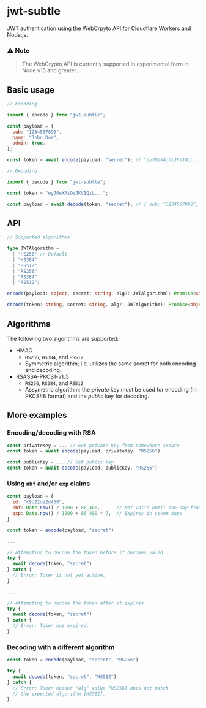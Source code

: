 # jwt-subtle

JWT authentication using the WebCrpyto API for Cloudflare Workers and Node.js.

### ⚠️ Note

> The WebCrypto API is currently supported in experimental form in Node v15 and greater.

## Basic usage

```js
// Encoding

import { encode } from "jwt-subtle";

const payload = {
  sub: "1234567890",
  name: "John Doe",
  admin: true,
};

const token = await encode(payload, "secret"); // "eyJ0eXAiOiJKV1QiL..."
```

```js
// Decoding

import { decode } from "jwt-subtle";

const token = "eyJ0eXAiOiJKV1QiL...";

const payload = await decode(token, "secret"); // { sub: "1234567890", ... }
```

## API

```ts
// Supported algorithms

type JWTAlgorithm =
  | "HS256" // Default
  | "HS384"
  | "HS512"
  | "RS256"
  | "RS384"
  | "RS512";
```

```ts
encode(payload: object, secret: string, alg?: JWTAlgorithm): Promise<string>
```

```ts
decode(token: string, secret: string, alg?: JWTAlgorithm): Promise<object>
```

## Algorithms

The following two algorithms are supported:

- HMAC
  - `HS256`, `HS384`, and `HS512`
  - Symmetric algorithm; i.e. utilizes the same secret for both encoding and decoding.
- RSASSA-PKCS1-v1_5
  - `RS256`, `RS384`, and `RS512`
  - Assymetric algorithm; the _private_ key must be used for encoding (in PKCS#8 format) and the _public_ key for decoding.

## More examples

### Encoding/decoding with RSA

```js
const privateKey = ... // Get private key from somewhere secure
const token = await encode(payload, privateKey, "RS256")
```

```js
const publicKey = ... // Get public key
const token = await decode(payload, publicKey, "RS256")
```

### Using `nbf` and/or `exp` claims

```js
const payload = {
  id: "c9d22de2d450",
  nbf: Date.now() / 1000 + 86_400,      // Not valid until one day from now
  exp: Date.now() / 1000 + 86_400 * 7,  // Expires in seven days
}

const token = encode(payload, "secret")

...

// Attempting to decode the token before it becomes valid
try {
  await decode(token, "secret")
} catch {
  // Error: Token is not yet active.
}

...

// Attempting to decode the token after it expires
try {
  await decode(token, "secret")
} catch {
  // Error: Token has expired.
}
```

### Decoding with a different algorithm

```js
const token = encode(payload, "secret", "HS256")

try {
  await decode(token, "secret", "HS512")
} catch {
  // Error: Token header "alg" value [HS256] does not match
  // the expected algorithm [HS512].
}
```
